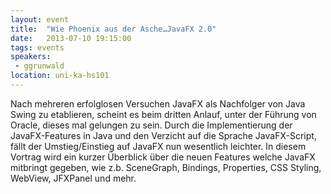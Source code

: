 ```yaml
---
layout: event
title:  "Wie Phoenix aus der Asche…JavaFX 2.0"
date:   2013-07-10 19:15:00
tags: events
speakers:
 - ggrunwald
location: uni-ka-hs101
---
```


Nach mehreren erfolglosen Versuchen JavaFX als Nachfolger von Java Swing zu etablieren, scheint es beim dritten Anlauf, unter der Führung von Oracle, dieses mal gelungen zu sein. Durch die Implementierung der JavaFX-Features in Java und den Verzicht auf die Sprache JavaFX-Script, fällt der Umstieg/Einstieg auf JavaFX nun wesentlich leichter. In diesem Vortrag wird ein kurzer Überblick über die neuen Features welche JavaFX mitbringt gegeben, wie z.b. SceneGraph, Bindings, Properties, CSS Styling, WebView, JFXPanel und mehr.